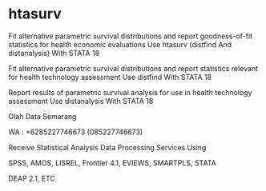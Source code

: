 # htasurv
Fit alternative parametric survival distributions and report goodness-of-fit statistics for health economic evaluations Use htasurv (distfind And distanalysis) With STATA 18

Fit alternative parametric survival distributions and report statistics relevant for health technology assessment Use distfind With STATA 18

Report results of parametric survival analysis for use in health technology assessment Use distanalysis With STATA 18

Olah Data Semarang

WA : +6285227746673 (085227746673)

Receive Statistical Analysis Data Processing Services Using

SPSS, AMOS, LISREL, Frontier 4.1, EVIEWS, SMARTPLS, STATA

DEAP 2.1, ETC

